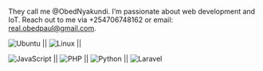 They call me @ObedNyakundi.
I’m passionate about web development and IoT.
Reach out to me via +254706748162 or email: real.obedpaul@gmail.com.

![Ubuntu](https://img.shields.io/badge/Ubuntu-E95420?style=for-the-badge&logo=ubuntu&logoColor=white) || ![Linux](https://img.shields.io/badge/Linux-FCC624?style=for-the-badge&logo=linux&logoColor=black) || 

![JavaScript](https://img.shields.io/badge/javascript-%23323330.svg?style=for-the-badge&logo=javascript&logoColor=%23F7DF1E) || ![PHP](https://img.shields.io/badge/php-%23777BB4.svg?style=for-the-badge&logo=php&logoColor=white) || ![Python](https://img.shields.io/badge/python-3670A0?style=for-the-badge&logo=python&logoColor=ffdd54) || ![Laravel](https://img.shields.io/badge/laravel-%23FF2D20.svg?style=for-the-badge&logo=laravel&logoColor=white)
